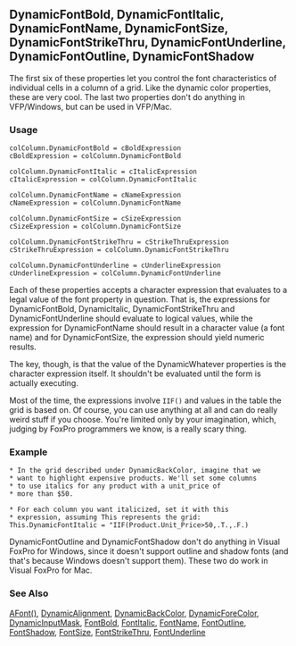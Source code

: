 ## DynamicFontBold, DynamicFontItalic,  DynamicFontName, DynamicFontSize, DynamicFontStrikeThru, DynamicFontUnderline, DynamicFontOutline, DynamicFontShadow

The first six of these properties let you control the font characteristics of individual cells in a column of a grid. Like the dynamic color properties, these are very cool. The last two properties don't do anything in VFP/Windows, but can be used in VFP/Mac.

### Usage

```foxpro
colColumn.DynamicFontBold = cBoldExpression
cBoldExpression = colColumn.DynamicFontBold

colColumn.DynamicFontItalic = cItalicExpression
cItalicExpression = colColumn.DynamicFontItalic

colColumn.DynamicFontName = cNameExpression
cNameExpression = colColumn.DynamicFontName

colColumn.DynamicFontSize = cSizeExpression
cSizeExpression = colColumn.DynamicFontSize

colColumn.DynamicFontStrikeThru = cStrikeThruExpression
cStrikeThruExpression = colColumn.DynamicFontStrikeThru

colColumn.DynamicFontUnderline = cUnderlineExpression
cUnderlineExpression = colColumn.DynamicFontUnderline
```

Each of these properties accepts a character expression that evaluates to a legal value of the font property in question. That is, the expressions for DynamicFontBold, DynamicItalic, DynamicFontStrikeThru and DynamicFontUnderline should evaluate to logical values, while the expression for DynamicFontName should result in a character value (a font name) and for DynamicFontSize, the expression should yield numeric results.

The key, though, is that the value of the DynamicWhatever properties is the character expression itself. It shouldn't be evaluated until the form is actually executing.

Most of the time, the expressions involve `IIF()` and values in the table the grid is based on. Of course, you can use anything at all and can do really weird stuff if you choose. You're limited only by your imagination, which, judging by FoxPro programmers we know, is a really scary thing.

### Example

```foxpro
* In the grid described under DynamicBackColor, imagine that we
* want to highlight expensive products. We'll set some columns
* to use italics for any product with a unit_price of
* more than $50.

* For each column you want italicized, set it with this
* expression, assuming This represents the grid:
This.DynamicFontItalic = "IIF(Product.Unit_Price>50,.T.,.F.)
```

DynamicFontOutline and DynamicFontShadow don't do anything in Visual FoxPro for Windows, since it doesn't support outline and shadow fonts (and that's because Windows doesn't support them). These two do work in Visual FoxPro for Mac. 

### See Also

[AFont()](s4g103.md), [DynamicAlignment](s4g553.md), [DynamicBackColor](s4g358.md), [DynamicForeColor](s4g358.md), [DynamicInputMask](s4g694.md), [FontBold](s4g364.md), [FontItalic](s4g364.md), [FontName](s4g364.md), [FontOutline](s4g364.md), [FontShadow](s4g364.md), [FontSize](s4g364.md), [FontStrikeThru](s4g364.md), [FontUnderline](s4g364.md)